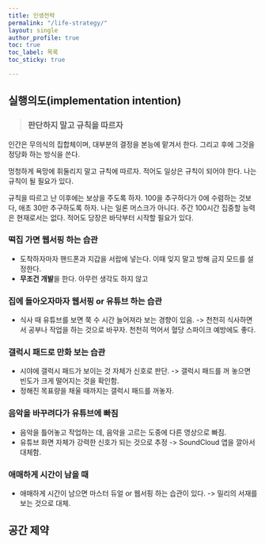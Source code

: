 ```yaml
---
title: 인생전략
permalink: "/life-strategy/"
layout: single
author_profile: true
toc: true
toc_label: 목록
toc_sticky: true

---
```

## 실행의도(implementation intention)

> ### 판단하지 말고 규칙을 따르자

인간은 무의식의 집합체이며, 대부분의 결정을 본능에 맡겨서 한다. 그리고 후에 그것을 정당화 하는 방식을 쓴다.

멍청하게 욕망에 휘둘리지 말고 규칙에 따르자. 적어도 일상은 규칙이 되어야 한다. 나는 규칙이 될 필요가 있다.

규칙을 따르고 난 이후에는 보상을 주도록 하자. 100을 추구하다가 0에 수렴하는 것보다, 애초 30만 추구하도록 하자. 나는 일론 머스크가 아니다. 주간 100시간 집중할 능력은 현재로서는 없다. 적어도 당장은 바닥부터 시작할 필요가 있다.

### 떡집 가면 웹서핑 하는 습관

* 도착하자마자 핸드폰과 지갑을 서랍에 넣는다. 이때 잊지 말고 방해 금지 모드를 설정한다.
* **무조건 개발**을 한다. 아무런 생각도 하지 않고

### 집에 돌아오자마자 웹서핑 or 유튜브 하는 습관

* 식사 때 유튜브를 보면 쭉 수 시간 늘어져라 보는 경향이 있음. -> 천천히 식사하면서 공부나 작업을 하는 것으로 바꾸자. 천천히 먹어서 혈당 스파이크 예방에도 좋다.

### 갤럭시 패드로 만화 보는 습관

* 시야에 갤럭시 패드가 보이는 것 자체가 신호로 판단. -> 갤럭시 패드를 꺼 놓으면 빈도가 크게 떨어지는 것을 확인함.
* 정해진 목표량을 채울 때까지는 갤럭시 패드를 꺼놓자.

### 음악을 바꾸려다가 유튜브에 빠짐

* 음악을 틀어놓고 작업하는 데, 음악을 고르는 도중에 다른 영상으로 빠짐.
* 유튜브 화면 자체가 강력한 신호가 되는 것으로 추정 -> SoundCloud 앱을 깔아서 대체함.

### 애매하게 시간이 남을 때

* 애매하게 시간이 남으면 마스터 듀얼 or 웹서핑 하는 습관이 있다. -> 밀리의 서재를 보는 것으로 대체.

## 공간 제약
